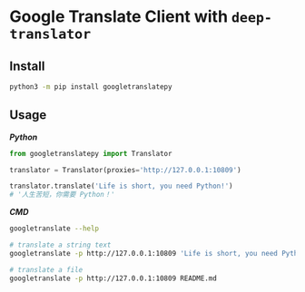 # Google Translate Client with `deep-translator`

## Install

```bash
python3 -m pip install googletranslatepy
```

## Usage

***Python***

```python
from googletranslatepy import Translator

translator = Translator(proxies='http://127.0.0.1:10809')

translator.translate('Life is short, you need Python!')
# '人生苦短，你需要 Python！'
```

***CMD***

```bash
googletranslate --help

# translate a string text
googletranslate -p http://127.0.0.1:10809 'Life is short, you need Python!'

# translate a file
googletranslate -p http://127.0.0.1:10809 README.md
```

